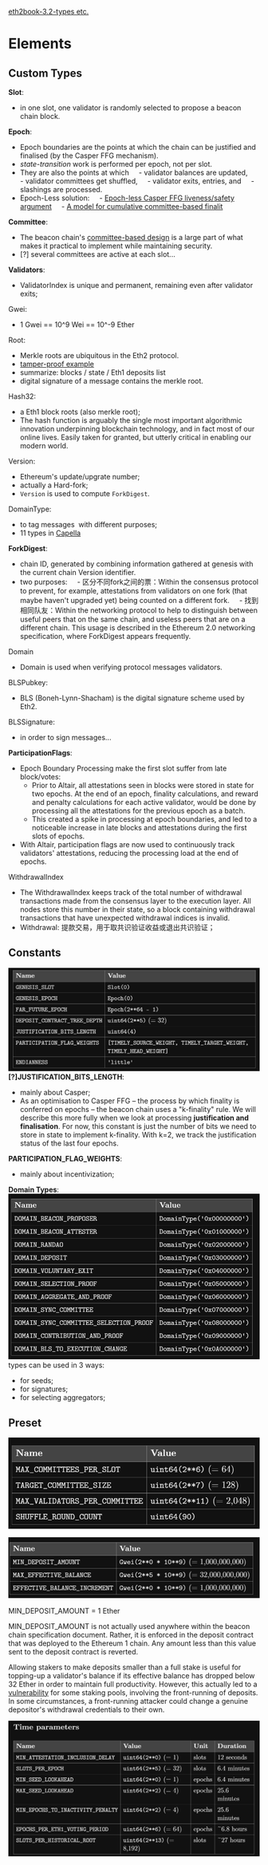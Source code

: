 [eth2book-3.2-types etc.](https://eth2book.info/capella/part3/config/)

# Elements
## Custom Types
**Slot**:
- in one slot, one validator is randomly selected to propose a beacon chain block.

**Epoch**:
- Epoch boundaries are the points at which the chain can be justified and finalised (by the Casper FFG mechanism).
- *state-transition* work is performed per epoch, not per slot.
- They are also the points at which 
    - validator balances are updated, 
    - validator committees get shuffled,
    - validator exits, entries, and 
    - slashings are processed.
- Epoch-Less solution:
    - [Epoch-less Casper FFG liveness/safety argument](https://ethresear.ch/t/epoch-less-casper-ffg-liveness-safety-argument/2702?u=benjaminion)
    - [A model for cumulative committee-based finalit](https://ethresear.ch/t/a-model-for-cumulative-committee-based-finality/10259?u=benjaminion)

**Committee**:
- The beacon chain's [committee-based design](https://eth2book.info/capella/part2/building_blocks/committees/) is a large part of what makes it practical to implement while maintaining security.
- [?] several committees are active at each slot...

**Validators**:
- ValidatorIndex is unique and permanent, remaining even after validator exits;

Gwei:
- 1 Gwei == 10^9 Wei == 10^-9 Ether

Root:
- Merkle roots are ubiquitous in the Eth2 protocol.
- [tamper-proof example](https://en.wikipedia.org/wiki/Accumulator_%28cryptography%29)
- summarize: blocks / state / Eth1 deposits list 
- digital signature of a message contains the merkle root.

Hash32:
- a Eth1 block roots (also merkle root);
- The hash function is arguably the single most important algorithmic innovation underpinning blockchain technology, and in fact most of our online lives. Easily taken for granted, but utterly critical in enabling our modern world.

Version:
- Ethereum's update/upgrate number;
- actually a Hard-fork;
- `Version` is used to compute `ForkDigest`.

DomainType:
- to tag messages  with different purposes;
- 11 types in [Capella](https://eth2book.info/capella/part3/config/constants/#domain-types)

**ForkDigest**:
- chain ID, generated by combining information gathered at genesis with the current chain Version identifier.
- two purposes:
    - 区分不同fork之间的票：Within the consensus protocol to prevent, for example, attestations from validators on one fork (that maybe haven't upgraded yet) being counted on a different fork.
    - 找到相同队友：Within the networking protocol to help to distinguish between useful peers that on the same chain, and useless peers that are on a different chain. This usage is described in the Ethereum 2.0 networking specification, where ForkDigest appears frequently.

Domain
- Domain is used when verifying protocol messages validators. 

BLSPubkey:
- BLS (Boneh-Lynn-Shacham) is the digital signature scheme used by Eth2.

BLSSignature:
- in order to sign messages...

**ParticipationFlags**:
- Epoch Boundary Processing make the first slot suffer from late block/votes:
    - Prior to Altair, all attestations seen in blocks were stored in state for two epochs. At the end of an epoch, finality calculations, and reward and penalty calculations for each active validator, would be done by processing all the attestations for the previous epoch as a batch.
    - This created a spike in processing at epoch boundaries, and led to a noticeable increase in late blocks and attestations during the first slots of epochs.
- With Altair, participation flags are now used to continuously track validators' attestations, reducing the processing load at the end of epochs.

WithdrawalIndex
- The WithdrawalIndex keeps track of the total number of withdrawal transactions made from the consensus layer to the execution layer. All nodes store this number in their state, so a block containing withdrawal transactions that have unexpected withdrawal indices is invalid.
- Withdrawal: 提款交易，用于取共识验证收益或退出共识验证；
## Constants
![Misc](image.png)
**[?]JUSTIFICATION_BITS_LENGTH**:
- mainly about Casper;
- As an optimisation to Casper FFG – the process by which finality is conferred on epochs – the beacon chain uses a "k-finality" rule. We will describe this more fully when we look at processing **justification and finalisation**. For now, this constant is just the number of bits we need to store in state to implement k-finality. With k=2, we track the justification status of the last four epochs.

**PARTICIPATION_FLAG_WEIGHTS**:
- mainly about incentivization;

**Domain Types**:
![domain types](image-1.png)
types can be used in 3 ways:
- for seeds;
- for signatures;
- for selecting aggregators;

## Preset
![Misc](image-2.png)

![Gwei](image-3.png)

MIN_DEPOSIT_AMOUNT = 1 Ether

MIN_DEPOSIT_AMOUNT is not actually used anywhere within the beacon chain specification document. Rather, it is enforced in the deposit contract that was deployed to the Ethereum 1 chain. Any amount less than this value sent to the deposit contract is reverted.

Allowing stakers to make deposits smaller than a full stake is useful for topping-up a validator's balance if its effective balance has dropped below 32 Ether in order to maintain full productivity. However, this actually led to a [vulnerability](https://medium.com/immunefi/rocketpool-lido-frontrunning-bug-fix-postmortem-e701f26d7971) for some staking pools, involving the front-running of deposits. In some circumstances, a front-running attacker could change a genuine depositor's withdrawal credentials to their own.


![Time](image-4.png)
# 